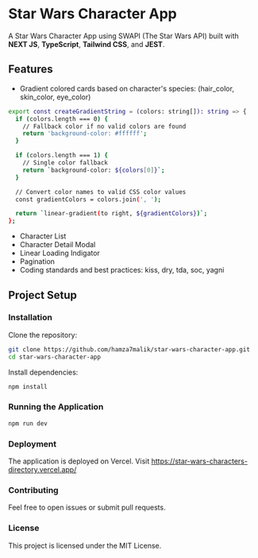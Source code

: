 # Star Wars Character App

A Star Wars Character App using SWAPI
(The Star Wars API) built with **NEXT JS**, **TypeScript**, **Tailwind CSS**, and **JEST**.

## Features

- Gradient colored cards based on character's species: (hair_color, skin_color, eye_color)
```bash
export const createGradientString = (colors: string[]): string => {
  if (colors.length === 0) {
    // Fallback color if no valid colors are found
    return 'background-color: #ffffff';
  }

  if (colors.length === 1) {
    // Single color fallback
    return `background-color: ${colors[0]}`;
  }

  // Convert color names to valid CSS color values
  const gradientColors = colors.join(', ');

  return `linear-gradient(to right, ${gradientColors})`;
};
```

- Character List
- Character Detail Modal
- Linear Loading Indigator
- Pagination
- Coding standards and best practices:   kiss, dry, tda, soc, yagni

## Project Setup

### Installation

Clone the repository:

```bash
git clone https://github.com/hamza7malik/star-wars-character-app.git
cd star-wars-character-app
```

Install dependencies:

```bash
npm install
```

### Running the Application

```bash
npm run dev
```

### Deployment

The application is deployed on Vercel. Visit https://star-wars-characters-directory.vercel.app/

### Contributing

Feel free to open issues or submit pull requests.

### License

This project is licensed under the MIT License.
